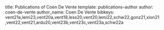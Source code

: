 title: Publications of Coen De Vente
template: publications-author
author: coen-de-vente
author_name: Coen De Vente
bibkeys: vent21a,lemi23,vent20a,vent18,less20,vent20,lemi22,schw22,gonz21,xion21,vent22,vent21,ardu20,vent23b,vent23c,vent23a,schw22a